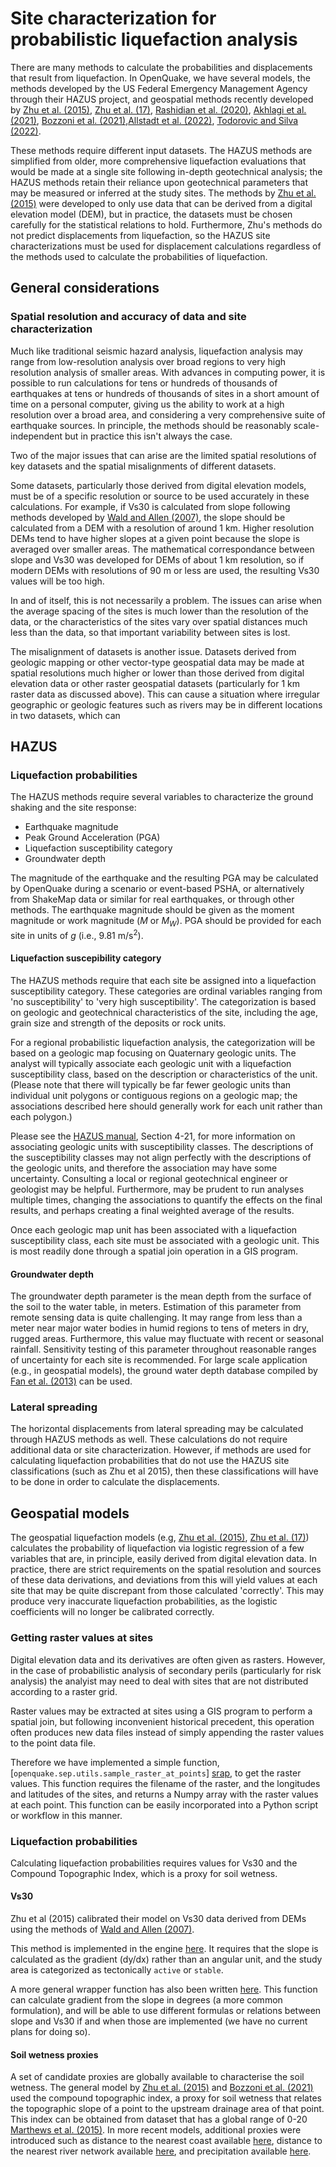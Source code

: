 # Site characterization for probabilistic liquefaction analysis

There are many methods to calculate the probabilities and displacements that result from liquefaction.  In OpenQuake, we have several models, the methods developed by the US Federal Emergency Management Agency through their HAZUS project, and geospatial methods recently developed by [Zhu et al. (2015)][z15], [Zhu et al. (17)][z17], [Rashidian et al. (2020)][rb20], [Akhlagi et al. (2021)][akh21], [Bozzoni et al. (2021)][b21],[Allstadt et al. (2022)][all22], [Todorovic and Silva (2022)][ts22].

These methods require different input datasets. The HAZUS methods are simplified from older, more comprehensive liquefaction evaluations that would be made at a single site following in-depth geotechnical analysis; the HAZUS methods retain their reliance upon geotechnical parameters that may be measured or inferred at the study sites. The methods by [Zhu et al. (2015)][z15] were developed to only use data that can be derived from a digital elevation model (DEM), but in practice, the datasets must be chosen carefully for the statistical relations to hold. Furthermore, Zhu's methods do not predict displacements from liquefaction, so the HAZUS site characterizations must be used for displacement calculations regardless of the methods used to calculate the probabilities of liquefaction.

## General considerations

### Spatial resolution and accuracy of data and site characterization

Much like traditional seismic hazard analysis, liquefaction analysis may range from low-resolution analysis over broad regions to very high resolution analysis of smaller areas. With advances in computing power, it is possible to run calculations for tens or hundreds of thousands of earthquakes at tens or hundreds of thousands of sites in a short amount of time on a personal computer, giving us the ability to work at a high resolution over a broad area, and considering a very comprehensive suite of earthquake sources. In principle, the methods should be reasonably scale-independent but in practice this isn't always the case.

Two of the major issues that can arise are the limited spatial resolutions of key datasets and the spatial misalignments of different datasets.

Some datasets, particularly those derived from digital elevation models, must be of a specific resolution or source to be used accurately in these calculations. For example, if Vs30 is calculated from slope following methods developed by [Wald and Allen (2007)][wa_07_paper], the slope should be calculated from a DEM with a resolution of around 1 km. Higher resolution DEMs tend to have higher slopes at a given point because the slope is averaged over smaller areas. The mathematical correspondance between slope and Vs30 was developed for DEMs of about 1 km resolution, so if modern DEMs with resolutions of 90 m or less are used, the resulting Vs30 values will be too high.

In and of itself, this is not necessarily a problem.  The issues can arise when the average spacing of the sites is much lower than the resolution of the data, or the characteristics of the sites vary over spatial distances much less than the data, so that important variability between sites is lost.

The misalignment of datasets is another issue. Datasets derived from geologic mapping or other vector-type geospatial data may be made at spatial resolutions much higher or lower than those derived from digital elevation data or other raster geospatial datasets (particularly for 1 km raster data as discussed above). This can cause a situation where irregular geographic or geologic features such as rivers may be in different locations in two datasets, which can 

## HAZUS

### Liquefaction probabilities

The HAZUS methods require several variables to characterize the ground shaking
and the site response:
- Earthquake magnitude
- Peak Ground Acceleration (PGA)
- Liquefaction susceptibility category
- Groundwater depth

The magnitude of the earthquake and the resulting PGA may be calculated by
OpenQuake during a scenario or event-based PSHA, or alternatively from ShakeMap
data or similar for real earthquakes, or through other methods. The earthquake
magnitude should be given as the moment magnitude or work magnitude (*M* or
*M<sub>W</sub>*). PGA should be provided for each site in units of *g* (i.e.,
9.81 m/s<sup>2</sup>).


#### Liquefaction suscepibility category

The HAZUS methods require that each site be assigned into a liquefaction
susceptibility category. These categories are ordinal variables ranging from 'no
susceptibility' to 'very high susceptibility'. The categorization is based on
geologic and geotechnical characteristics of the site, including the age, grain
size and strength of the deposits or rock units.

For a regional probabilistic liquefaction analysis, the categorization will be
based on a geologic map focusing on Quaternary geologic units. The analyst will
typically associate each geologic unit with a liquefaction susceptibility class,
based on the description or characteristics of the unit. (Please note that there
will typically be far fewer geologic units than individual unit polygons or
contiguous regions on a geologic map; the associations described here should
generally work for each unit rather than each polygon.)

Please see the [HAZUS manual][hzm], Section 4-21, for more information on
associating geologic units with susceptibility classes. The descriptions of the
susceptibility classes may not align perfectly with the descriptions of the
geologic units, and therefore the association may have some uncertainty.
Consulting a local or regional geotechnical engineer or geologist may be
helpful. Furthermore, may be prudent to run analyses multiple times, changing
the associations to quantify the effects on the final results, and perhaps
creating a final weighted average of the results.

Once each geologic map unit has been associated with a liquefaction
susceptibility class, each site must be associated with a geologic unit. This is
most readily done through a spatial join operation in a GIS program.

#### Groundwater depth

The groundwater depth parameter is the mean depth from the surface of the soil
to the water table, in meters. Estimation of this parameter from remote sensing
data is quite challenging. It may range from less than a meter near major water
bodies in humid regions to tens of meters in dry, rugged areas. Furthermore,
this value may fluctuate with recent or seasonal rainfall. Sensitivity testing
of this parameter throughout reasonable ranges of uncertainty for each site is
recommended. For large scale application (e.g., in geospatial models), the
ground water depth database compiled by [Fan et al. (2013)][f13] can be used.

### Lateral spreading

The horizontal displacements from lateral spreading may be calculated through
HAZUS methods as well. These calculations do not require additional data or site
characterization. However, if methods are used for calculating liquefaction
probabilities that do not use the HAZUS site classifications (such as Zhu et al
2015), then these classifications will have to be done in order to calculate the
displacements.


## Geospatial models

The geospatial liquefaction models (e.g, [Zhu et al. (2015)][z15], [Zhu et al. (17)][z17]) 
calculates the probability of liquefaction via logistic regression of a few 
variables that are, in principle, easily derived from digital elevation data. 
In practice, there are strict requirements on the spatial resolution and sources 
of these data derivations, and deviations from this will yield values at each site 
that may be quite discrepant from those calculated 'correctly'. This may produce 
very inaccurate liquefaction probabilities, as the logistic coefficients will no 
longer be calibrated correctly.

### Getting raster values at sites

Digital elevation data and its derivatives are often given as rasters. However,
in the case of probabilistic analysis of secondary perils (particularly for risk
analysis) the analyist may need to deal with sites that are not distributed
according to a raster grid.

Raster values may be extracted at sites using a GIS program to perform a spatial
join, but following inconvenient historical precedent, this operation often
produces new data files instead of simply appending the raster values to the
point data file.

Therefore we have implemented a simple function, [`openquake.sep.utils.sample_raster_at_points`]
[srap], to get the raster values. This function requires the filename of the raster, 
and the longitudes and latitudes of the sites, and returns a Numpy array with the 
raster values at each point. This function can be easily incorporated into a Python 
script or workflow in this manner.

### Liquefaction probabilities

Calculating liquefaction probabilities requires values for Vs30 and the Compound
Topographic Index, which is a proxy for soil wetness.

#### Vs30

Zhu et al (2015) calibrated their model on Vs30 data derived from DEMs using the
methods of [Wald and Allen (2007)][wa_07_paper]. 

This method is implemented in the engine [here][wald_allen_07]. It requires
that the slope is calculated as the gradient (dy/dx) rather than an angular
unit, and the study area is categorized as tectonically `active` or `stable`. 

A more general wrapper function has also been written [here][wrapper]. This function can
calculate gradient from the slope in degrees (a more common formulation), and
will be able to use different formulas or relations between slope and Vs30 if
and when those are implemented (we have no current plans for doing so).


#### Soil wetness proxies
A set of candidate proxies are globally available to characterise the soil wetness.
The general model by [Zhu et al. (2015)][z15] and [Bozzoni et al. (2021)][b21] used
the compound topographic index, a proxy for soil wetness that relates the topographic
slope of a point to the upstream drainage area of that point. This index can be obtained
from dataset that has a global range of 0-20 [Marthews et al. (2015)][m15]. In more recent
models, additional proxies were introduced such as distance to the nearest coast available 
[here][dc], distance to the nearest river network available [here][dr], and precipitation
available [here][precip].

[z15]: https://journals.sagepub.com/doi/abs/10.1193/121912EQS353M
[z17]: https://pubs.geoscienceworld.org/ssa/bssa/article-abstract/107/3/1365/354192/An-Updated-Geospatial-Liquefaction-Model-for?redirectedFrom=fulltext 
[rb20]: https://www.sciencedirect.com/science/article/abs/pii/S0013795219312979
[akh21]: https://earthquake.usgs.gov/cfusion/external_grants/reports/G20AP00029.pdf
[b21]: https://link.springer.com/article/10.1007/s10518-020-01008-6
[all22]: https://journals.sagepub.com/doi/10.1177/87552930211032685
[ts22]: https://www.sciencedirect.com/science/article/abs/pii/S0267726122002792
[hzm]: https://www.hsdl.org/?view&did=12760
[wa_07_paper]: https://pubs.geoscienceworld.org/ssa/bssa/article/97/5/1379/146527
[f13]: https://www.science.org/doi/10.1126/science.1229881
[m15]: https://hess.copernicus.org/articles/19/91/2015/
[dc]: https://oceancolor.gsfc.nasa.gov/#
[dr]: https://www.hydrosheds.org/about
[precip]: https://worldclim.org/data/worldclim21.html

[srap]: https://github.com/gem/oq-engine/blob/ef33b5e0dfdca7a214dac99d4d7214086023ab39/openquake/sep/utils.py#L22
[wald_allen_07]: https://github.com/gem/oq-engine/blob/ef33b5e0dfdca7a214dac99d4d7214086023ab39/openquake/sep/utils.py#L260
[wrapper]: https://github.com/gem/oq-engine/blob/ef33b5e0dfdca7a214dac99d4d7214086023ab39/openquake/sep/utils.py#L227
